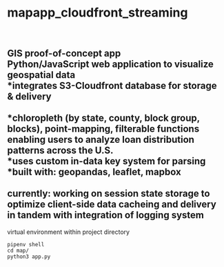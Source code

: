 # mapapp_cloudfront_streaming
<br>

GIS proof-of-concept app 
<br>Python/JavaScript web application to visualize geospatial data
<br>*integrates S3-Cloudfront database for storage & delivery
<br>
<br>*chloropleth (by state, county, block group, blocks), point-mapping, filterable functions enabling users to analyze loan distribution patterns across the U.S.
<br>*uses custom in-data key system for parsing
<br>*built with: geopandas, leaflet, mapbox
<br>
<br>currently: working on session state storage to optimize client-side data cacheing and delivery in tandem with integration of logging system
<br>
---
virtual environment within project directory<br>
```
pipenv shell
cd map/
python3 app.py
```

